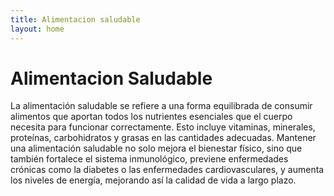 ```yaml
---
title: Alimentacion saludable
layout: home
---
```

# Alimentacion Saludable


La alimentación saludable se refiere a una forma equilibrada de consumir alimentos que aportan todos los nutrientes esenciales que el cuerpo necesita para funcionar correctamente. Esto incluye vitaminas, minerales, proteínas, carbohidratos y grasas en las cantidades adecuadas. Mantener una alimentación saludable no solo mejora el bienestar físico, sino que también fortalece el sistema inmunológico, previene enfermedades crónicas como la diabetes o las enfermedades cardiovasculares, y aumenta los niveles de energía, mejorando así la calidad de vida a largo plazo.


